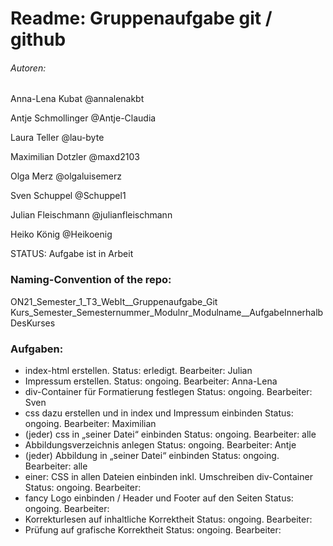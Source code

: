 # Readme: Gruppenaufgabe git / github

###### Autoren:

Anna-Lena Kubat
@annalenakbt

Antje Schmollinger
@Antje-Claudia

Laura Teller
@lau-byte

Maximilian Dotzler
@maxd2103

Olga Merz
@olgaluisemerz

Sven Schuppel
@Schuppel1

Julian Fleischmann
@julianfleischmann

Heiko König
@Heikoenig

STATUS: Aufgabe ist in Arbeit

### Naming-Convention of the repo:
ON21_Semester_1_T3_WebIt__Gruppenaufgabe_Git
Kurs_Semester_Semesternummer_Modulnr_Modulname__AufgabeInnerhalbDesKurses


### Aufgaben: 
- index-html erstellen.  												Status: erledigt. 	Bearbeiter: Julian
- Impressum erstellen. 													Status: ongoing. 	Bearbeiter: Anna-Lena
- div-Container für Formatierung festlegen								Status: ongoing. 	Bearbeiter: Sven
- css dazu erstellen und in index und Impressum einbinden				Status: ongoing. 	Bearbeiter: Maximilian
- (jeder) css in „seiner Datei“ einbinden								Status: ongoing. 	Bearbeiter: alle
- Abbildungsverzeichnis anlegen											Status: ongoing. 	Bearbeiter: Antje
- (jeder) Abbildung in „seiner Datei“ einbinden							Status: ongoing. 	Bearbeiter: alle
- einer: CSS in allen Dateien einbinden inkl. Umschreiben div-Container	Status: ongoing. 	Bearbeiter: 
- fancy Logo einbinden / Header und Footer auf den Seiten				Status: ongoing. 	Bearbeiter: 
- Korrekturlesen auf inhaltliche Korrektheit 							Status: ongoing. 	Bearbeiter: 
- Prüfung auf grafische Korrektheit										Status: ongoing. 	Bearbeiter: 
